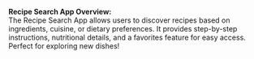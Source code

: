 **Recipe Search App Overview:**  
The Recipe Search App allows users to discover recipes based on ingredients, cuisine, or dietary preferences. It provides step-by-step instructions, nutritional details, and a favorites feature for easy access. Perfect for exploring new dishes! 
